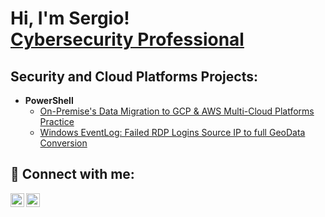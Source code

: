 <h1>Hi, I'm Sergio! <br/><a href="[(https://github.com/sva12000/sergiovera)>Cyber Security</a>, <a href="https://www.linkedin.com/in/sergio-vera-5a363735/">Cybersecurity Professional</a></h1>

<h2> Security and Cloud Platforms Projects:</h2>

- <b>PowerShell</b>
  - [On-Premise's Data Migration to GCP & AWS Multi-Cloud Platforms Practice](https://github.com/sergiovera/On-PremiseMigration-to-MultiCloud)
  - [Windows EventLog: Failed RDP Logins Source IP to full GeoData Conversion](https://github.com/sergiovera/Sentinel-Lab)
 


<h2> 🤳 Connect with me:</h2>

<!-----[<img align="left" alt=" | YouTube" width="22px" src="https://cdn.jsdelivr.net/npm/simple-icons@v3/icons/youtube.svg" />][youtube] --->
[<img align="left" alt="sergiovera | Twitter" width="22px" src="https://cdn.jsdelivr.net/npm/simple-icons@v3/icons/twitter.svg" />][twitter]
[<img align="left" alt="SergioVera  | LinkedIn" width="22px" src="https://cdn.jsdelivr.net/npm/simple-icons@v3/icons/linkedin.svg" />][linkedin]
<!-----[<img align="left" alt= | Instagram" width="22px" src="https://cdn.jsdelivr.net/npm/simple-icons@v3/icons/instagram.svg" />][instagram] --->

[twitter]: https://twitter.com/sva12000
[linkedin]: https://linkedin.com/in/sergio-vera-5a363735/
<!-----[instagram]: https://www.instagram.com// --->

<!-----
**sva12000/sergiovera** is a ✨ _special_ ✨ repository because its `README.md` (this file) appears on your GitHub profile. --->
